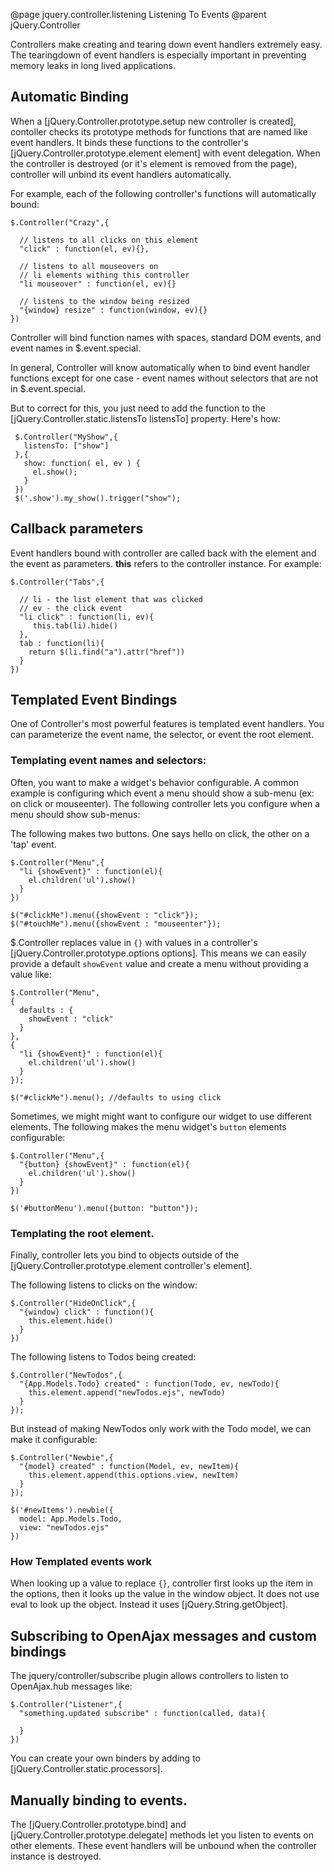 @page jquery.controller.listening Listening To Events
@parent jQuery.Controller

Controllers make creating and tearing down event handlers extremely
easy.  The tearingdown of event handlers is especially important
in preventing memory leaks in long lived applications.

## Automatic Binding

When a [jQuery.Controller.prototype.setup new controller is created],
contoller checks its prototype methods for functions that are named like 
event handlers.  It binds these functions to the 
controller's [jQuery.Controller.prototype.element element] with 
event delegation.  When
the controller is destroyed (or it's element is removed from the page), controller
will unbind its event handlers automatically.

For example, each of the following controller's functions will automatically
bound:

    $.Controller("Crazy",{
    
      // listens to all clicks on this element
      "click" : function(el, ev){},
      
      // listens to all mouseovers on 
      // li elements withing this controller
      "li mouseover" : function(el, ev){}
      
      // listens to the window being resized
      "{window} resize" : function(window, ev){}
    })

Controller will bind function names with spaces, standard DOM events, and 
event names in $.event.special.

In general, Controller will know automatically when to bind event handler functions except for 
one case - event names without selectors that are not in $.event.special.

But to correct for this, you just need to add the 
function to the [jQuery.Controller.static.listensTo listensTo] 
property.  Here's how:

	 $.Controller("MyShow",{
	   listensTo: ["show"]
	 },{
	   show: function( el, ev ) {
	     el.show();
	   }
	 })
	 $('.show').my_show().trigger("show");

## Callback parameters

Event handlers bound with controller are called back with the element and the event 
as parameters.  <b>this</b> refers to the controller instance.  For example:

    $.Controller("Tabs",{
    
      // li - the list element that was clicked
      // ev - the click event
      "li click" : function(li, ev){
         this.tab(li).hide()
      },
      tab : function(li){
        return $(li.find("a").attr("href"))
      }
    })

## Templated Event Bindings

One of Controller's most powerful features is templated event 
handlers.  You can parameterize the event name,
the selector, or event the root element.

### Templating event names and selectors:

Often, you want to make a widget's behavior 
configurable. A common example is configuring which event
a menu should show a sub-menu (ex: on click or mouseenter).  The 
following controller lets you configure when a menu should show 
sub-menus:

The following makes two buttons.  One says hello on click, 
the other on a 'tap' event.

    $.Controller("Menu",{
      "li {showEvent}" : function(el){
        el.children('ul').show()
      }
    })
    
    $("#clickMe").menu({showEvent : "click"});
    $("#touchMe").menu({showEvent : "mouseenter"});

$.Controller replaces value in <code>{}</code> with 
values in a 
controller's [jQuery.Controller.prototype.options options]. This means
we can easily provide a default <code>showEvent</code> value and create
a menu without providing a value like:

    $.Controller("Menu",
    {
      defaults : {
        showEvent : "click"
      }
    },
    {
      "li {showEvent}" : function(el){
        el.children('ul').show()
      }
    });
    
    $("#clickMe").menu(); //defaults to using click

Sometimes, we might might want to configure our widget to 
use different elements.  The following makes the menu widget's
<code>button</code> elements configurable:

    $.Controller("Menu",{
      "{button} {showEvent}" : function(el){
        el.children('ul').show()
      }
    })

    $('#buttonMenu').menu({button: "button"});

### Templating the root element.

Finally, controller lets you bind to objects outside 
of the [jQuery.Controller.prototype.element controller's element].

The following listens to clicks on the window:

    $.Controller("HideOnClick",{
      "{window} click" : function(){
        this.element.hide()
      }
    })

The following listens to Todos being created:

    $.Controller("NewTodos",{
      "{App.Models.Todo} created" : function(Todo, ev, newTodo){
        this.element.append("newTodos.ejs", newTodo)
      }
    });

But instead of making NewTodos only work with the Todo model,
we can make it configurable:

    $.Controller("Newbie",{
      "{model} created" : function(Model, ev, newItem){
        this.element.append(this.options.view, newItem)
      }
    });

    $('#newItems').newbie({
      model: App.Models.Todo,
      view: "newTodos.ejs"
    })
    
### How Templated events work

When looking up a value to replace <code>{}</code>,
controller first looks up the item in the options, then it looks
up the value in the window object.  It does not use eval to look up the
object.  Instead it uses [jQuery.String.getObject].


## Subscribing to OpenAjax messages and custom bindings

The jquery/controller/subscribe plugin allows controllers to listen
to OpenAjax.hub messages like:

    $.Controller("Listener",{
      "something.updated subscribe" : function(called, data){
      
      }
    })

You can create your own binders by adding to [jQuery.Controller.static.processors].

## Manually binding to events.

The [jQuery.Controller.prototype.bind] and [jQuery.Controller.prototype.delegate]
methods let you listen to events on other elements.  These event handlers will
be unbound when the controller instance is destroyed.

